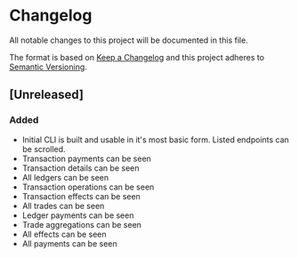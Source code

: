 # Changelog

All notable changes to this project will be documented in this file.

The format is based on [Keep a Changelog](http://keepachangelog.com/en/1.0.0/)
and this project adheres to [Semantic Versioning](http://semver.org/spec/v2.0.0.html).

## [Unreleased]

### Added
- Initial CLI is built and usable in it's most basic form. Listed endpoints can be scrolled.
- Transaction payments can be seen
- Transaction details can be seen
- All ledgers can be seen
- Transaction operations can be seen
- Transaction effects can be seen
- All trades can be seen
- Ledger payments can be seen
- Trade aggregations can be seen
- All effects can be seen
- All payments can be seen
